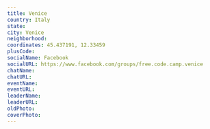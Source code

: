```yaml
---
title: Venice
country: Italy
state: 
city: Venice
neighborhood: 
coordinates: 45.437191, 12.33459
plusCode:
socialName: Facebook
socialURL: https://www.facebook.com/groups/free.code.camp.venice
chatName:
chatURL:
eventName:
eventURL:
leaderName:
leaderURL:
oldPhoto: 
coverPhoto:
---
```


